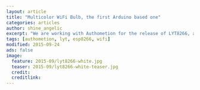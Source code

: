 ```yaml
---
layout: article
title: "Multicolor WiFi Bulb, the first Arduino based one"
categories: articles
author: shine_angelic
excerpt: "We are working with Authometion for the release of LYT8266, a Lifx-like ESP8266 based bulb"
tags: [authometion, lyt, esp8266, wifi]
modified: 2015-09-24
ads: false  
image:
  feature: 2015-09/lyt8266-white.jpg
  teaser: 2015-09/lyt8266-white-teaser.jpg
  credit: 
  creditlink:
---
```


